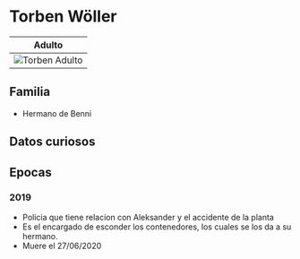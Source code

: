 # Torben Wöller

| Adulto
| ---
| <img src="https://vignette.wikia.nocookie.net/dark-netflix/images/b/b6/2x0810Torben.jpg/revision/latest/scale-to-width-down/350?cb=20190730042410" alt="Torben Adulto">

## Familia

* Hermano de Benni

## Datos curiosos

## Epocas

### 2019

* Policia que tiene relacion con Aleksander y el accidente de la planta
* Es el encargado de esconder los contenedores, los cuales se los da a su hermano.
* Muere el 27/06/2020